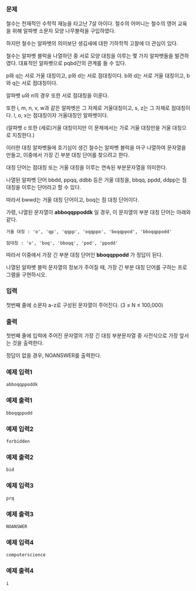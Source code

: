 # 

### 문제

 철수는 천재적인 수학적 재능을 타고난 7살 아이다. 철수의 어머니는 철수의 영어 교육을 위해 알파벳 소문자 모양 나무블럭을 구입하였다. 
 
 하지만 철수는 알파벳의 의미보단 생김새에 대한 기하학적 고찰에 더 관심이 있다.
 
 철수는 알파벳 블럭을 나열하던 중 서로 모양 대칭을 이루는 몇 가지 알파벳들을 발견하였다. 대표적인 알파벳으로 pqbd간의 관계를 들 수 있다.
 
 p와 q는 서로 거울 대칭이고, p와 d는 서로 점대칭이다. b와 d는 서로 거울 대칭이고, b와 q는 서로 점대칭이다.
 
 알파벳 u와 n의 경우 또한 서로 점대칭을 이룬다.
   
 또한 i, m, n, v, w과 같은 알파벳은 그 자체로 거울대칭이고, s, z는 그 자체로 점대칭이다. l, o, x는 점대칭이자 거울대칭인 알파벳이다.
 
 (알파벳 c 또한 (세로)거울 대칭이지만 이 문제에서는 가로 거울 대칭만을 거울 대칭으로 지칭한다.)
 
 
 이러한 대칭 알파벳들에 호기심이 생긴 철수는 알파벳 블럭을 마구 나열하여 문자열을 만들고, 이중에서 가장 긴 부분 대칭 단어를 찾으려고 한다.
 
 대칭 단어는 점대칭 또는 거울 대칭을 이루는 연속된 부분문자열을 의미한다.
 
 나열된 알파벳 단어 bbdd, ppqq, ddbb 등은 거울 대칭을, bbqq, ppdd, ddpp는 점대칭을 이루는 단어라고 할 수 있다.
 
 따라서 bwwd는 거울 대칭 단어이고, boq는 점 대칭 단어이다.
 
 
 
 
 가령, 나열된 문자열이 __abboqqppoddk__ 일 경우, 이 문자열의 부분 대칭 단어는 아래와 같다.
 
 ```
 거울 대칭 : 'o', 'qp', 'qqpp', 'oqqppo', 'boqqppod', 'bboqqppodd'
 
 점대칭 : 'o', 'boq', 'bboqq', 'pod', 'ppodd'
 ```
 
 따라서 이중에서 가장 긴 부분 대칭 단어인 __bboqqppodd__ 가 정답이 된다.
 
 나열된 알파벳 블럭 문자열의 정보가 주어질 때, 가장 긴 부분 대칭 단어를 구하는 프로그램을 구현하시오.

### 입력

첫번째 줄에 소문자 a-z로 구성된 문자열이 주어진다. (3 ≤ N ≤ 100,000)

### 출력

첫번째 줄에 입력에 주어진 문자열의 가장 긴 대칭 부분문자열 중 사전식으로 가장 앞서는 것을 출력한다.

정답이 없을 경우, NOANSWER를 출력한다.

### 예제 입력1

```
abboqqppoddk
```

### 예제 출력1

```
bboqqppodd
```

### 예제 입력2

```
forbidden
```

### 예제 출력2

```
bid
```

### 예제 입력3

```
prq

```

### 예제 출력3

```
NOANSWER
```

### 예제 입력4

```
computerscience
```

### 예제 출력4
```
i
```
